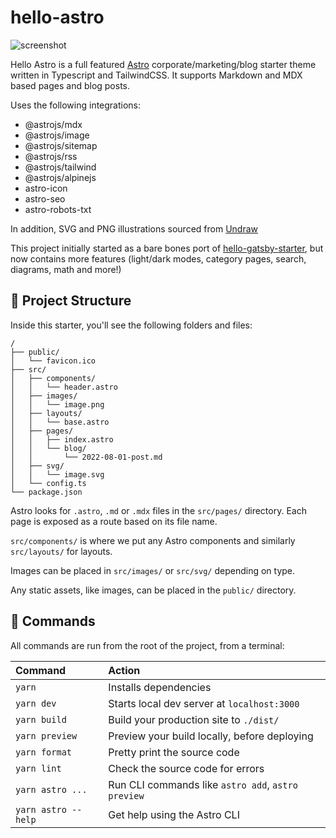# hello-astro

![screenshot](https://github.com/hellotham/hello-astro/raw/main/screenshot-light.png)

Hello Astro is a full featured [Astro](https://astro.build) corporate/marketing/blog starter theme written in Typescript and TailwindCSS. It supports Markdown and MDX based pages and blog posts.

Uses the following integrations:

- @astrojs/mdx
- @astrojs/image
- @astrojs/sitemap
- @astrojs/rss
- @astrojs/tailwind
- @astrojs/alpinejs
- astro-icon
- astro-seo
- astro-robots-txt

In addition, SVG and PNG illustrations sourced from [Undraw](https://undraw.co)

This project initially started as a bare bones port of [hello-gatsby-starter](https://github.com/hellotham/hello-gatsby-starter), but now contains more features (light/dark modes, category pages, search, diagrams, math and more!)

## 🚀 Project Structure

Inside this starter, you'll see the following folders and files:

```text
/
├── public/
│   └── favicon.ico
├── src/
│   ├── components/
│   │   └── header.astro
│   ├── images/
│   │   └── image.png
│   ├── layouts/
│   │   └── base.astro
│   ├── pages/
│   │   ├── index.astro
│   │   └── blog/
│   │       └── 2022-08-01-post.md
│   ├── svg/
│   │   └── image.svg
│   └── config.ts
└── package.json
```

Astro looks for `.astro`, `.md` or `.mdx` files in the `src/pages/` directory. Each page is exposed as a route based on its file name.

`src/components/` is where we put any Astro components and similarly `src/layouts/` for layouts.

Images can be placed in `src/images/` or `src/svg/` depending on type.

Any static assets, like images, can be placed in the `public/` directory.

## 🧞 Commands

All commands are run from the root of the project, from a terminal:

| Command             | Action                                             |
| :------------------ | :------------------------------------------------- |
| `yarn`              | Installs dependencies                              |
| `yarn dev`          | Starts local dev server at `localhost:3000`        |
| `yarn build`        | Build your production site to `./dist/`            |
| `yarn preview`      | Preview your build locally, before deploying       |
| `yarn format`       | Pretty print the source code                       |
| `yarn lint`         | Check the source code for errors                   |
| `yarn astro ...`    | Run CLI commands like `astro add`, `astro preview` |
| `yarn astro --help` | Get help using the Astro CLI                       |
